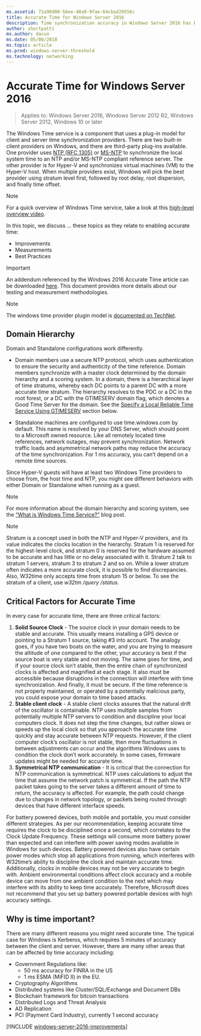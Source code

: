 ```yaml
---
ms.assetid: 72a90d00-56ee-48a9-9fae-64cbad29556c
title: Accurate Time for Windows Server 2016
description: Time synchronization accuracy in Windows Server 2016 has been improved substantially, while maintaining full backwards NTP compatibility with older Windows versions.
author: shortpatti
ms.author: dacuo
ms.date: 05/08/2018
ms.topic: article
ms.prod: windows-server-threshold
ms.technology: networking
---
```


# Accurate Time for Windows Server 2016

>Applies to: Windows Server 2016, Windows Server 2012 R2, Windows Server 2012, Windows 10 or later

The Windows Time service is a component that uses a plug-in model for client and server time synchronization providers.  There are two built-in client providers on Windows, and there are third-party plug-ins available. One provider uses [NTP (RFC 1305)](https://tools.ietf.org/html/rfc1305) or [MS-NTP](https://msdn.microsoft.com/library/cc246877.aspx) to synchronize the local system time to an NTP and/or MS-NTP compliant reference server. The other provider is for Hyper-V and synchronizes virtual machines (VM) to the Hyper-V host.  When multiple providers exist, Windows will pick the best provider using stratum level first, followed by root delay, root dispersion, and finally time offset.

> [!NOTE]
> For a quick overview of Windows Time service, take a look at this [high-level overview video](https://aka.ms/WS2016TimeVideo).

In this topic, we discuss ... these topics as they relate to enabling accurate time: 

- Improvements
- Measurements
- Best Practices

> [!IMPORTANT]
> An addendum referenced by the Windows 2016 Accurate Time article can be downloaded [here](https://windocs.blob.core.windows.net/windocs/WindowsTimeSyncAccuracy_Addendum.pdf).  This document provides more details about our testing and measurement methodologies.

> [!NOTE] 
> The windows time provider plugin model is [documented on TechNet](https://msdn.microsoft.com/library/windows/desktop/ms725475%28v=vs.85%29.aspx).

## Domain Hierarchy
Domain and Standalone configurations work differently.

- Domain members use a secure NTP protocol, which uses authentication to ensure the security and authenticity of the time reference.  Domain members synchronize with a master clock determined by the domain hierarchy and a scoring system.  In a domain, there is a hierarchical layer of time stratums, whereby each DC points to a parent DC with a more accurate time stratum.  The hierarchy resolves to the PDC or a DC in the root forest, or a DC with the GTIMESERV domain flag, which denotes a Good Time Server for the domain.  See the [Specify a Local Reliable Time Service Using GTIMESERV](#GTIMESERV) section below.

- Standalone machines are configured to use time.windows.com by default.  This name is resolved by your DNS Server, which should point to a Microsoft owned resource.  Like all remotely located time references, network outages, may prevent synchronization.  Network traffic loads and asymmetrical network paths may reduce the accuracy of the time synchronization.  For 1 ms accuracy, you can’t depend on a remote time sources.

Since Hyper-V guests will have at least two Windows Time providers to choose from, the host time and NTP, you might see different behaviors with either Domain or Standalone when running as a guest.

> [!NOTE] 
> For more information about the domain hierarchy and scoring system, see the [“What is Windows Time Service?”](https://blogs.msdn.microsoft.com/w32time/2007/07/07/what-is-windows-time-service/) blog post.

> [!NOTE]
> Stratum is a concept used in both the NTP and Hyper-V providers, and its value indicates the clocks location in the hierarchy.  Stratum 1 is reserved for the highest-level clock, and stratum 0 is reserved for the hardware assumed to be accurate and has little or no delay associated with it.  Stratum 2 talk to stratum 1 servers, stratum 3 to stratum 2 and so on.  While a lower stratum often indicates a more accurate clock, it is possible to find discrepancies.  Also, W32time only accepts time from stratum 15 or below.  To see the stratum of a client, use *w32tm /query /status*.

## Critical Factors for Accurate Time
In every case for accurate time, there are three critical factors:

1. **Solid Source Clock** - The source clock in your domain needs to be stable and accurate. This usually means installing a GPS device or pointing to a Stratum 1 source, taking #3 into account. The analogy goes, if you have two boats on the water, and you are trying to measure the altitude of one compared to the other, your accuracy is best if the source boat is very stable and not moving. The same goes for time, and if your source clock isn’t stable, then the entire chain of synchronized clocks is affected and magnified at each stage. It also must be accessible because disruptions in the connection will interfere with time synchronization. And finally, it must be secure. If the time reference is not properly maintained, or operated by a potentially malicious party, you could expose your domain to time based attacks.
2. **Stable client clock** - A stable client clocks assures that the natural drift of the oscillator is containable.  NTP uses multiple samples from potentially multiple NTP servers to condition and discipline your local computers clock.  It does not step the time changes, but rather slows or speeds up the local clock so that you approach the accurate time quickly and stay accurate between NTP requests.  However, if the client computer clock’s oscillator is not stable, then more fluctuations in between adjustments can occur and the algorithms Windows uses to condition the clock don’t work accurately.  In some cases, firmware updates might be needed for accurate time.
3. **Symmetrical NTP communication** - It is critical that the connection for NTP communication is symmetrical.  NTP uses calculations to adjust the time that assume the network patch is symmetrical.  If the path the NTP packet takes going to the server takes a different amount of time to return, the accuracy is affected.  For example, the path could change due to changes in network topology, or packets being routed through devices that have different interface speeds.

For battery powered devices, both mobile and portable, you must consider different strategies.  As per our recommendation, keeping accurate time requires the clock to be disciplined once a second, which correlates to the Clock Update Frequency. These settings will consume more battery power than expected and can interfere with power saving modes available in Windows for such devices. Battery powered devices also have certain power modes which stop all applications from running, which interferes with W32time’s ability to discipline the clock and maintain accurate time. Additionally, clocks in mobile devices may not be very accurate to begin with.  Ambient environmental conditions affect clock accuracy and a mobile device can move from one ambient condition to the next which may interfere with its ability to keep time accurately.  Therefore, Microsoft does not recommend that you set up battery powered portable devices with high accuracy settings. 

## Why is time important?  
There are many different reasons you might need accurate time.  The typical case for Windows is Kerberos, which requires 5 minutes of accuracy between the client and server.  However, there are many other areas that can be affected by time accuracy including:


- Government Regulations like:
	- 50 ms accuracy for FINRA in the US
	- 1 ms ESMA (MiFID II) in the EU.
- Cryptography Algorithms
- Distributed systems like Cluster/SQL/Exchange and Document DBs
- Blockchain framework for bitcoin transactions
- Distributed Logs and Threat Analysis 
- AD Replication
- PCI (Payment Card Industry), currently 1 second accuracy



[!INCLUDE [windows-server-2016-improvements](windows-server-2016-improvements.md)]
